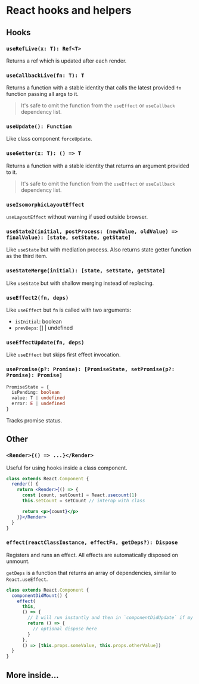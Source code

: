 # React hooks and helpers

## Hooks

### `useRefLive(x: T): Ref<T>`

Returns a ref which is updated after each render.

### `useCallbackLive(fn: T): T`

Returns a function with a stable identity that calls the latest provided `fn` function passing all args to it.

> It's safe to omit the function from the `useEffect` or `useCallback` dependency list.

### `useUpdate(): Function`

Like class component `forceUpdate`.

### `useGetter(x: T): () => T`

Returns a function with a stable identity that returns an argument provided to it.

> It's safe to omit the function from the `useEffect` or `useCallback` dependency list.

### `useIsomorphicLayoutEffect`

`useLayoutEffect` without warning if used outside browser.

### `useState2(initial, postProcess: (newValue, oldValue) => finalValue): [state, setState, getState]`

Like `useState` but with mediation process. Also returns state getter function as the third item.

### `useStateMerge(initial): [state, setState, getState]`

Like `useState` but with shallow merging instead of replacing.

### `useEffect2(fn, deps)`

Like `useEffect` but `fn` is called with two arguments:

- `isInitial`: boolean
- `prevDeps`: [] | undefined

### `useEffectUpdate(fn, deps)`

Like `useEffect` but skips first effect invocation.

### `usePromise(p?: Promise): [PromiseState, setPromise(p?: Promise): Promise]`

```ts
PromiseState = {
  isPending: boolean
  value: T | undefined
  error: E | undefined
}
```

Tracks promise status.

## Other

### `<Render>{() => ...}</Render>`

Useful for using hooks inside a class component.

```jsx
class extends React.Component {
  render() {
    return <Render>{() => {
      const [count, setCount] = React.usecount(1)
      this.setCount = setCount // interop with class

      return <p>{count}</p>
    }}</Render>
  }
}
```

### `effect(reactClassInstance, effectFn, getDeps?): Dispose`

Registers and runs an effect. All effects are automatically disposed on unmount.

`getDeps` is a function that returns an array of dependencies, similar to `React.useEffect`.

```js
class extends React.Component {
  componentDidMount() {
    effect(
      this,
      () => {
        // I will run instantly and then in `componentDidUpdate` if my deps changed
        return () => {
          // optional dispose here
        }
      },
      () => [this.props.someValue, this.props.otherValue])
  }
}
```

## More inside...
